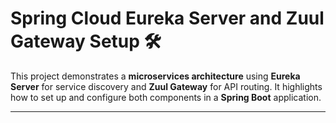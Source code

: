 # Spring Cloud Eureka Server and Zuul Gateway Setup 🛠️

This project demonstrates a **microservices architecture** using **Eureka Server** for service discovery and **Zuul Gateway** for API routing. It highlights how to set up and configure both components in a **Spring Boot** application.

---
